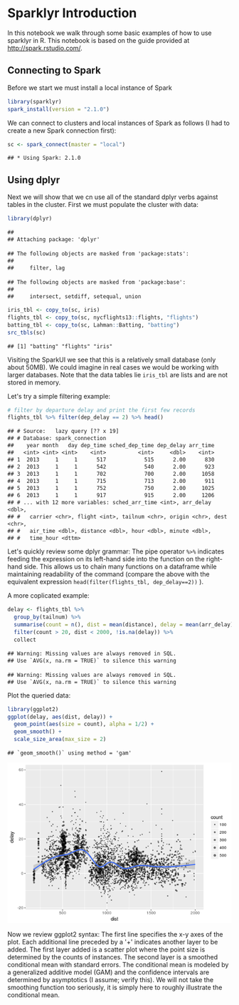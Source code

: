 Sparklyr Introduction
================

In this notebook we walk through some basic examples of how to use sparklyr in R. This notebook is based on the guide provided at <http://spark.rstudio.com/>.

Connecting to Spark
-------------------

Before we start we must install a local instance of Spark

``` r
library(sparklyr)
spark_install(version = "2.1.0")
```

We can connect to clusters and local instances of Spark as follows (I had to create a new Spark connection first):

``` r
sc <- spark_connect(master = "local")
```

    ## * Using Spark: 2.1.0

Using dplyr
-----------

Next we will show that we cn use all of the standard dplyr verbs against tables in the cluster. First we must populate the cluster with data:

``` r
library(dplyr)
```

    ## 
    ## Attaching package: 'dplyr'

    ## The following objects are masked from 'package:stats':
    ## 
    ##     filter, lag

    ## The following objects are masked from 'package:base':
    ## 
    ##     intersect, setdiff, setequal, union

``` r
iris_tbl <- copy_to(sc, iris)
flights_tbl <- copy_to(sc, nycflights13::flights, "flights")
batting_tbl <- copy_to(sc, Lahman::Batting, "batting")
src_tbls(sc)
```

    ## [1] "batting" "flights" "iris"

Visiting the SparkUI we see that this is a relatively small database (only about 50MB). We could imagine in real cases we would be working with larger databases. Note that the data tables lie `iris_tbl` are lists and are not stored in memory.

Let's try a simple filtering example:

``` r
# filter by departure delay and print the first few records
flights_tbl %>% filter(dep_delay == 2) %>% head()
```

    ## # Source:   lazy query [?? x 19]
    ## # Database: spark_connection
    ##    year month   day dep_time sched_dep_time dep_delay arr_time
    ##   <int> <int> <int>    <int>          <int>     <dbl>    <int>
    ## 1  2013     1     1      517            515      2.00      830
    ## 2  2013     1     1      542            540      2.00      923
    ## 3  2013     1     1      702            700      2.00     1058
    ## 4  2013     1     1      715            713      2.00      911
    ## 5  2013     1     1      752            750      2.00     1025
    ## 6  2013     1     1      917            915      2.00     1206
    ## # ... with 12 more variables: sched_arr_time <int>, arr_delay <dbl>,
    ## #   carrier <chr>, flight <int>, tailnum <chr>, origin <chr>, dest <chr>,
    ## #   air_time <dbl>, distance <dbl>, hour <dbl>, minute <dbl>,
    ## #   time_hour <dttm>

Let's quickly review some dplyr grammar: The pipe operator `%>%` indicates feeding the expression on its left-hand side into the function on the right-hand side. This allows us to chain many functions on a dataframe while maintaining readability of the command (compare the above with the equivalent expression `head(filter(flights_tbl, dep_delay==2))` ).

A more coplicated example:

``` r
delay <- flights_tbl %>% 
  group_by(tailnum) %>%
  summarise(count = n(), dist = mean(distance), delay = mean(arr_delay)) %>%
  filter(count > 20, dist < 2000, !is.na(delay)) %>%
  collect
```

    ## Warning: Missing values are always removed in SQL.
    ## Use `AVG(x, na.rm = TRUE)` to silence this warning

    ## Warning: Missing values are always removed in SQL.
    ## Use `AVG(x, na.rm = TRUE)` to silence this warning

Plot the queried data:

``` r
library(ggplot2)
ggplot(delay, aes(dist, delay)) +
  geom_point(aes(size = count), alpha = 1/2) +
  geom_smooth() +
  scale_size_area(max_size = 2)
```

    ## `geom_smooth()` using method = 'gam'

![](intro-to-sparklyr_files/figure-markdown_github/unnamed-chunk-6-1.png)

Now we review ggplot2 syntax: The first line specifies the x-y axes of the plot. Each additional line preceded by a '+' indicates another layer to be added. The first layer added is a scatter plot where the point size is determined by the counts of instances. The second layer is a smoothed conditional mean with standard errors. The conditional mean is modeled by a generalized additive model (GAM) and the confidence intervals are determined by asymptotics (I assume; verify this). We will not take the smoothing function too seriously, it is simply here to roughly illustrate the conditional mean.
